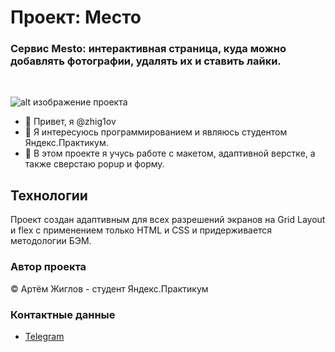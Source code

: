 # Проект: Место

### Cервис Mesto: интерактивная страница, куда можно добавлять фотографии, удалять их и ставить лайки.
<br/>

![alt изображение проекта](https://pictures.s3.yandex.net/resources/__2020-02-25__12.19.27_1621163780.png)

- 👋 Привет, я @zhig1ov
- 👀 Я интересуюсь программированием и являюсь студентом Яндекс.Практикум.
- 🌱 В этом проекте я учусь работе с макетом, адаптивной верстке, а также сверстаю popup и форму.

## Технологии
Проект создан адаптивным для всех разрешений экранов на Grid Layout и flex с применением только HTML и CSS и придерживается методологии БЭМ. 

### Автор проекта
&copy; Артём Жиглов - студент Яндекс.Практикум

### Контактные данные
* [Telegram](https://t.me/tmzlv)